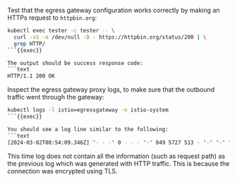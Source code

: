 Test that the egress gateway configuration works correctly by making an HTTPs request
to `httpbin.org`:

```bash
kubectl exec tester -c tester -- \
  curl -sS -o /dev/null -D - https://httpbin.org/status/200 | \
  grep HTTP/
```{{exec}}

The output should be success response code:
```text
HTTP/1.1 200 OK
```

Inspect the egress gateway proxy logs, to make sure that the outbound traffic went through the gateway:

```bash
kubectl logs -l istio=egressgateway -n istio-system
```{{exec}}

You should see a log line similar to the following:
```text
[2024-03-02T08:54:09.346Z] "- - -" 0 - - - "-" 849 5727 513 - "-" "-" "-" "-" "X.Y.Z:443" outbound|443||httpbin.org X.Y.Z:58312 X.Y.Z:8443 X.Y.Z:34160 httpbin.org -
```

This time log does not contain all the information (such as request path) as the previous log which was generated with HTTP traffic.
This is because the connection was encrypted using TLS.